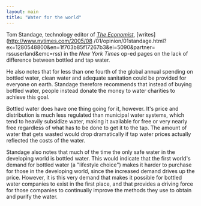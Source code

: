 ```yaml
---
layout: main
title: "Water for the world"
---
```

Tom Standage, technology editor of _[The
Economist](http://www.economist.com)_, [writes](http://www.nytimes.com/2005/08
/01/opinion/01standage.html?ex=1280548800&en=1f703b85f17267b3&ei=5090&partner=
rssuserland&emc=rss) in the _New York Times_ op-ed pages on the lack of
difference between bottled and tap water.

  
He also notes that for less than one fourth of the global annual spending on
bottled water, clean water and adequate sanitation could be provided for
everyone on earth. Standage therefore recommends that instead of buying
bottled water, people instead donate the money to water charities to achieve
this goal.

  
Bottled water does have one thing going for it, however. It's price and
distribution is much less regulated than municipal water systems, which tend
to heavily subsidize water, making it available for free or very nearly free
regardless of what has to be done to get it to the tap. The amount of water
that gets wasted would drop dramatically if tap water prices actually
reflected the costs of the water.

  
Standage also notes that much of the time the only safe water in the
developing world is bottled water. This would indicate that the first world's
demand for bottled water (a "lifestyle choice") makes it harder to purchase
for those in the developing world, since the increased demand drives up the
price. However, it is this very demand that makes it possible for bottled
water companies to exist in the first place, and that provides a driving force
for those companies to continually improve the methods they use to obtain and
purify the water.

